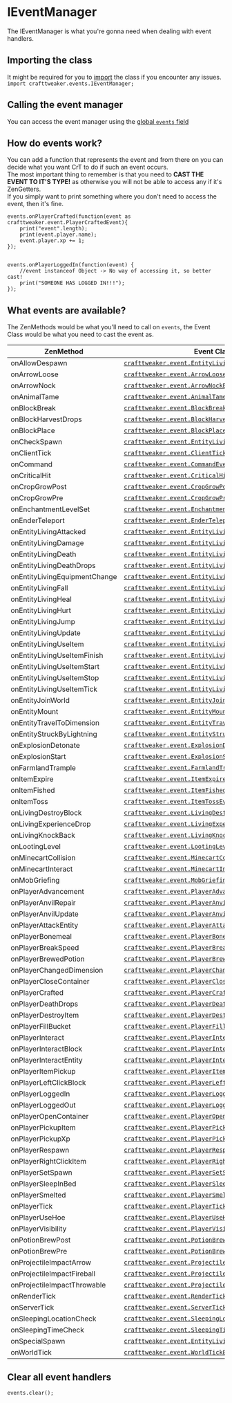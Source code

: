 # IEventManager

The IEventManager is what you're gonna need when dealing with event handlers.  

## Importing the class
It might be required for you to [import](/AdvancedFunctions/Import/) the class if you encounter any issues.  
`import crafttweaker.events.IEventManager;`

## Calling the event manager
You can access the event manager using the [global `events` field](/Vanilla/Global_Functions/)

## How do events work?
You can add a function that represents the event and from there on you can decide what you want CrT to do if such an event occurs.  
The most important thing to remember is that you need to **CAST THE EVENT TO IT'S TYPE!** as otherwise you will not be able to access any if it's ZenGetters.  
If you simply want to print something where you don't need to access the event, then it's fine.

```zenscript
events.onPlayerCrafted(function(event as crafttweaker.event.PlayerCraftedEvent){
    print("event".length);
	print(event.player.name);
	event.player.xp += 1;
});


events.onPlayerLoggedIn(function(event) {
	//event instanceof Object -> No way of accessing it, so better cast!
	print("SOMEONE HAS LOGGED IN!!!");
});
```

## What events are available?
The ZenMethods would be what you'll need to call on `events`, the Event Class would be what you need to cast the event as.

| ZenMethod                       | Event Class                                                                                                |
|---------------------------------|------------------------------------------------------------------------------------------------------------|
| onAllowDespawn                  | [`crafttweaker.event.EntityLivingSpawnEvent`](/Vanilla/Events/Events/EntityLivingSpawn/)                   |
| onArrowLoose                    | [`crafttweaker.event.ArrowLooseEvent`](/Vanilla/Events/Events/ArrowLoose/)                                 |
| onArrowNock                    | [`crafttweaker.event.ArrowNockEvent`](/Vanilla/Events/Events/ArrowNock/)                                    |
| onAnimalTame                    | [`crafttweaker.event.AnimalTameEvent`](/Vanilla/Events/Events/AnimalTame/)                                 |
| onBlockBreak                    | [`crafttweaker.event.BlockBreak`](/Vanilla/Events/Events/BlockBreak/)                                      |
| onBlockHarvestDrops             | [`crafttweaker.event.BlockHarvestDrops`](/Vanilla/Events/Events/BlockHarvestDrops/)                        |
| onBlockPlace                    | [`crafttweaker.event.BlockPlaceEvent`](/Vanilla/Events/Events/BlockPlace/)                                 |
| onCheckSpawn                    | [`crafttweaker.event.EntityLivingExtendedSpawnEvent`](/Vanilla/Events/Events/EntityLivingSpawn/)           |
| onClientTick                    | [`crafttweaker.event.ClientTickEvent`](/Vanilla/Events/Events/ClientTick/)                                 |
| onCommand                       | [`crafttweaker.event.CommandEvent`](/Vanilla/Events/Events/CommandEvent/)                                  |
| onCriticalHit                   | [`crafttweaker.event.CriticalHitEvent`](/Vanilla/Events/Events/CriticalHit/)                               |
| onCropGrowPost                  | [`crafttweaker.event.CropGrowPostEvent`](/Vanilla/Events/Events/CropGrowPost/)                             | 
| onCropGrowPre                   | [`crafttweaker.event.CropGrowPreEvent`](/Vanilla/Events/Events/CropGrowPre/)                               |
| onEnchantmentLevelSet           | [`crafttweaker.event.EnchantmentLevelSetEvent`](/Vanilla/Events/Events/EnchantmentLevelSet/)               |
| onEnderTeleport                 | [`crafttweaker.event.EnderTeleportEvent`](/Vanilla/Events/Events/EnderTeleport/)                           |
| onEntityLivingAttacked          | [`crafttweaker.event.EntityLivingAttackedEvent`](/Vanilla/Events/Events/EntityLivingAttacked/)             |
| onEntityLivingDamage            | [`crafttweaker.event.EntityLivingDamageEvent`](/Vanilla/Events/Events/EntityLivingDamage/)                 |
| onEntityLivingDeath             | [`crafttweaker.event.EntityLivingDeathEvent`](/Vanilla/Events/Events/EntityLivingDeath/)                   |
| onEntityLivingDeathDrops        | [`crafttweaker.event.EntityLivingDeathDropsEvent`](/Vanilla/Events/Events/EntityLivingDeathDrops/)         |
| onEntityLivingEquipmentChange   | [`crafttweaker.event.EntityLivingEquipmentChangeEvent`](/Vanilla/Events/Events/EntityLivingEquipmentChange/)|
| onEntityLivingFall              | [`crafttweaker.event.EntityLivingFallEvent`](/Vanilla/Events/Events/EntityLivingFall/)                     |
| onEntityLivingHeal              | [`crafttweaker.event.EntityLivingHealEvent`](/Vanilla/Events/Events/EntityLivingHeal/)                     |
| onEntityLivingHurt              | [`crafttweaker.event.EntityLivingHurtEvent`](/Vanilla/Events/Events/EntityLivingHurt/)                     |
| onEntityLivingJump              | [`crafttweaker.event.EntityLivingJumpEvent`](/Vanilla/Events/Events/EntityLivingJump/)                     |
| onEntityLivingUpdate            | [`crafttweaker.event.EntityLivingUpdateEvent`](/Vanilla/Events/Events/EntityLivingUpdateEvent/)            |
| onEntityLivingUseItem           | [`crafttweaker.event.EntityLivingUseItemEvent.All`](/Vanilla/Events/Events/LivingEntityUseItem/)           |
| onEntityLivingUseItemFinish     | [`crafttweaker.event.EntityLivingUseItemEvent.Finish`](/Vanilla/Events/Events/LivingEntityUseItem/)        |
| onEntityLivingUseItemStart      | [`crafttweaker.event.EntityLivingUseItemEvent.Start`](/Vanilla/Events/Events/LivingEntityUseItem/)         |
| onEntityLivingUseItemStop       | [`crafttweaker.event.EntityLivingUseItemEvent.Stop`](/Vanilla/Events/Events/LivingEntityUseItem/)          |
| onEntityLivingUseItemTick       | [`crafttweaker.event.EntityLivingUseItemEvent.Tick`](/Vanilla/Events/Events/LivingEntityUseItem/)          |
| onEntityJoinWorld               | [`crafttweaker.event.EntityJoinWorldEvent`](/Vanilla/Events/Events/EntityJoinWorld/)                       |
| onEntityMount                   | [`crafttweaker.event.EntityMountEvent`](/Vanilla/Events/Events/EntityMount/)                               |
| onEntityTravelToDimension       | [`crafttweaker.event.EntityTravelToDimensionEvent`](/Vanilla/Events/Events/EntityTravelToDimension/)       |
| onEntityStruckByLightning       | [`crafttweaker.event.EntityStruckByLightningEvent`](/Vanilla/Events/Events/EntityStruckByLightning/)       |
| onExplosionDetonate             | [`crafttweaker.event.ExplosionDetonateEvent`](/Vanilla/Events/Events/ExplosionDetonate/)                   |
| onExplosionStart                | [`crafttweaker.event.ExplosionStartEvent`](/Vanilla/Events/Events/ExplosionStart/)                         |
| onFarmlandTrample               | [`crafttweaker.event.FarmlandTrampleEvent`](/Vanilla/Events/Events/FarmlandTrample/)                       |
| onItemExpire                    | [`crafttweaker.event.ItemExpireEvent`](/Vanilla/Events/Events/ItemExpire/)                                 |
| onItemFished                    | [`crafttweaker.event.ItemFishedEvent`](/Vanilla/Events/Events/ItemFished/)                                 |
| onItemToss                      | [`crafttweaker.event.ItemTossEvent`](/Vanilla/Events/Events/ItemToss/)                                     |
| onLivingDestroyBlock            | [`crafttweaker.event.LivingDestroyBlockEvent`](/Vanilla/Events/Events/LivingDestroyBlock/)                 |
| onLivingExperienceDrop          | [`crafttweaker.event.LivingExperienceDropEvent`](/Vanilla/Events/Events/LivingExperienceDrop/)             |
| onLivingKnockBack                | [`crafttweaker.event.LivingKnockBackEvent`](/Vanilla/Events/Events/LivingKnockBack/)                       |
| onLootingLevel                  | [`crafttweaker.event.LootingLevelEvent`](/Vanilla/Events/Events/LootingLevel/)                             |
| onMinecartCollision             | [`crafttweaker.event.MinecartCollisionEvent`](/Vanilla/Events/Events/MinecartCollision/)                   |
| onMinecartInteract              | [`crafttweaker.event.MinecartInteractEvent`](/Vanilla/Events/Events/MinecartInteract/)                     |
| onMobGriefing                   | [`crafttweaker.event.MobGriefingEvent`](/Vanilla/Events/Events/MobGriefing/)                               |
| onPlayerAdvancement             | [`crafttweaker.event.PlayerAdvancement`](/Vanilla/Events/Events/PlayerAdvancement/)                        |
| onPlayerAnvilRepair             | [`crafttweaker.event.PlayerAnvilRepairEvent`](/Vanilla/Events/Events/PlayerAnvilRepair/)                   |
| onPlayerAnvilUpdate             | [`crafttweaker.event.PlayerAnvilUpdateEvent`](/Vanilla/Events/Events/PlayerAnvilUpdate/)                   |
| onPlayerAttackEntity            | [`crafttweaker.event.PlayerAttackEntityEvent`](/Vanilla/Events/Events/PlayerAttackEntity/)                 |
| onPlayerBonemeal                | [`crafttweaker.event.PlayerBonemealEvent`](/Vanilla/Events/Events/PlayerBonemeal/)                         |
| onPlayerBreakSpeed              | [`crafttweaker.event.PlayerBreakSpeed`](/Vanilla/Events/Events/PlayerBreakSpeed/)                          |
| onPlayerBrewedPotion            | [`crafttweaker.event.PlayerBrewedPotion`](/Vanilla/Events/Events/PlayerBrewedPotion/)                      |
| onPlayerChangedDimension        | [`crafttweaker.event.PlayerChangedDimensionEvent`](/Vanilla/Events/Events/PlayerChangedDimension/)         |
| onPlayerCloseContainer          | [`crafttweaker.event.PlayerCloseContainerEvent`](/Vanilla/Events/Events/PlayerCloseContainer/)             |
| onPlayerCrafted                 | [`crafttweaker.event.PlayerCraftedEvent`](/Vanilla/Events/Events/PlayerCrafted/)                           |
| onPlayerDeathDrops              | [`crafttweaker.event.PlayerDeathDropsEvent`](/Vanilla/Events/Events/PlayerDeathDrops/)                     |
| onPlayerDestroyItem             | [`crafttweaker.event.PlayerDestroyItem`](/Vanilla/Events/Events/PlayerDestroyItem/)                        |
| onPlayerFillBucket              | [`crafttweaker.event.PlayerFillBucketEvent`](/Vanilla/Events/Events/PlayerFillBucket/)                     |
| onPlayerInteract                | [`crafttweaker.event.PlayerInteractEvent`](/Vanilla/Events/Events/PlayerInteract/)                         |
| onPlayerInteractBlock           | [`crafttweaker.event.PlayerInteractBlockEvent`](/Vanilla/Events/Events/PlayerInteractBlock/)               |
| onPlayerInteractEntity          | [`crafttweaker.event.PlayerInteractEntityEvent`](/Vanilla/Events/Events/PlayerInteractEntity/)             |
| onPlayerItemPickup              | [`crafttweaker.event.PlayerItemPickupEvent`](/Vanilla/Events/Events/PlayerItemPickup/)                     |
| onPlayerLeftClickBlock          | [`crafttweaker.event.PlayerLeftClickBlockEvent`](/Vanilla/Events/Events/PlayerLeftClickBlock/)             |
| onPlayerLoggedIn                | [`crafttweaker.event.PlayerLoggedInEvent`](/Vanilla/Events/Events/PlayerLoggedIn/)                         |
| onPlayerLoggedOut               | [`crafttweaker.event.PlayerLoggedOutEvent`](/Vanilla/Events/Events/PlayerLoggedOut/)                       |
| onPlayerOpenContainer           | [`crafttweaker.event.PlayerOpenContainerEvent`](/Vanilla/Events/Events/PlayerOpenContainer/)               |
| onPlayerPickupItem              | [`crafttweaker.event.PlayerPickupItemEvent`](/Vanilla/Events/Events/PlayerPickupItem/)                     |
| onPlayerPickupXp                | [`crafttweaker.event.PlayerPickupXpEvent`](/Vanilla/Events/Events/PlayerPickupXp/)                         |
| onPlayerRespawn                 | [`crafttweaker.event.PlayerRespawnEvent`](/Vanilla/Events/Events/PlayerRespawn/)                           |
| onPlayerRightClickItem          | [`crafttweaker.event.PlayerRightClickItemEvent`](/Vanilla/Events/Events/PlayerRightClickItem/)             |
| onPlayerSetSpawn                | [`crafttweaker.event.PlayerSetSpawn`](/Vanilla/Events/Events/PlayerSetSpawn/)                              |
| onPlayerSleepInBed              | [`crafttweaker.event.PlayerSleepInBedEvent`](/Vanilla/Events/Events/PlayerSleepInBed/)                     |
| onPlayerSmelted                 | [`crafttweaker.event.PlayerSmeltedEvent`](/Vanilla/Events/Events/PlayerSmelted/)                           |
| onPlayerTick                    | [`crafttweaker.event.PlayerTickEvent`](/Vanilla/Events/Events/PlayerTick/)                                 |
| onPlayerUseHoe                  | [`crafttweaker.event.PlayerUseHoeEvent`](/Vanilla/Events/Events/PlayerUseHoe/)                             |
| onPlayerVisibility              | [`crafttweaker.event.PlayerVisibilityEvent`](/Vanilla/Events/Events/PlayerVisibility/)                     |
| onPotionBrewPost                | [`crafttweaker.event.PotionBrewPostEvent`](/Vanilla/Events/Events/PotionBrewPost/)                         |
| onPotionBrewPre                 | [`crafttweaker.event.PotionBrewPreEvent`](/Vanilla/Events/Events/PotionBrewPre/)                           |
| onProjectileImpactArrow         | [`crafttweaker.event.ProjectileImpactArrowEvent`](/Vanilla/Events/Events/ProjectileImpactArrow/)           |
| onProjectileImpactFireball      | [`crafttweaker.event.ProjectileImpactFireballEvent`](/Vanilla/Events/Events/ProjectileImpactFireball/)     |
| onProjectileImpactThrowable     | [`crafttweaker.event.ProjectileImpactThrowableEvent`](/Vanilla/Events/Events/ProjectileImpactThrowable/)   |
| onRenderTick                    | [`crafttweaker.event.RenderTickEvent`](/Vanilla/Events/Events/RenderTick/)                                 |
| onServerTick                    | [`crafttweaker.event.ServerTickEvent`](/Vanilla/Events/Events/ServerTick/)                                 |
| onSleepingLocationCheck         | [`crafttweaker.event.SleepingLocationCheckEvent`](/Vanilla/Events/Events/SleepingLocationCheck/)           |
| onSleepingTimeCheck             | [`crafttweaker.event.SleepingTimeCheckEvent`](/Vanilla/Events/Events/SleepingTimeCheck/)                   |
| onSpecialSpawn                  | [`crafttweaker.event.EntityLivingExtendedSpawnEvent`](/Vanilla/Events/Events/EntityLivingSpawn/)           |
| onWorldTick                     | [`crafttweaker.event.WorldTickEvent`](/Vanilla/Events/Events/WorldTick/)                                   |


## Clear all event handlers
```zenscript
events.clear();
```
